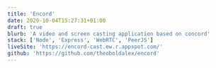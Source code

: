 ```yaml
---
title: 'Encord'
date: 2020-10-04T15:27:31+01:00
draft: true
blurb: 'A video and screen casting application based on concord'
stack: ['Node', 'Express', 'WebRTC', 'PeerJS']
liveSite: 'https://encord-cast.ew.r.appspot.com/'
github: 'https://github.com/theoboldalex/encord'
---
```

